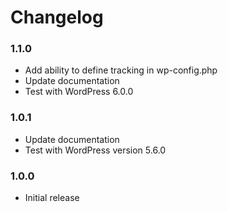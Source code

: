 # Changelog

### 1.1.0
* Add ability to define tracking in wp-config.php
* Update documentation
* Test with WordPress 6.0.0

### 1.0.1
* Update documentation
* Test with WordPress version 5.6.0

### 1.0.0
* Initial release